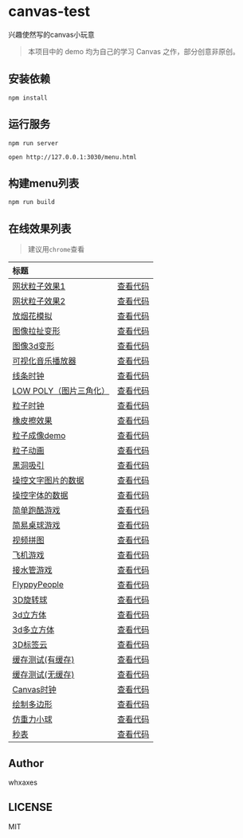 # canvas-test

兴趣使然写的canvas小玩意<br>

> 本项目中的 demo 均为自己的学习 Canvas 之作，部分创意非原创。

## 安装依赖
```
npm install
```

## 运行服务
```
npm run server

open http://127.0.0.1:3030/menu.html
```

## 构建menu列表
```
npm run build
```

## 在线效果列表

> 建议用`chrome`查看

[placeholder]:p

| 标题 |  |
|:-------- |:--------:|
| [网状粒子效果1](http://whxaxes.github.io/canvas-test/src\Funny-demo/netparticle/net_1.html) | [查看代码](https://github.com/whxaxes/canvas-test/tree/master/src\Funny-demo/netparticle) || [网状粒子效果2](http://whxaxes.github.io/canvas-test/src\Funny-demo/netparticle/net_2.html) | [查看代码](https://github.com/whxaxes/canvas-test/tree/master/src\Funny-demo/netparticle) || [放烟花模拟](http://whxaxes.github.io/canvas-test/src\Funny-demo/shotFire/shotFire.html) | [查看代码](https://github.com/whxaxes/canvas-test/tree/master/src\Funny-demo/shotFire) || [图像拉扯变形](http://whxaxes.github.io/canvas-test/src\Funny-demo/transform/demo1.html) | [查看代码](https://github.com/whxaxes/canvas-test/tree/master/src\Funny-demo/transform) || [图像3d变形](http://whxaxes.github.io/canvas-test/src\Funny-demo/transform/demo2.html) | [查看代码](https://github.com/whxaxes/canvas-test/tree/master/src\Funny-demo/transform) || [可视化音乐播放器](http://whxaxes.github.io/canvas-test/src\Funny-demo/musicPlayer/index.html) | [查看代码](https://github.com/whxaxes/canvas-test/tree/master/src\Funny-demo/musicPlayer) || [线条时钟](http://whxaxes.github.io/canvas-test/src\Funny-demo/coolClock/index2.html) | [查看代码](https://github.com/whxaxes/canvas-test/tree/master/src\Funny-demo/coolClock) || [LOW POLY（图片三角化）](http://whxaxes.github.io/canvas-test/src\Funny-demo/lowpoly/index.html) | [查看代码](https://github.com/whxaxes/canvas-test/tree/master/src\Funny-demo/lowpoly) || [粒子时钟](http://whxaxes.github.io/canvas-test/src\Funny-demo/coolClock/index.html) | [查看代码](https://github.com/whxaxes/canvas-test/tree/master/src\Funny-demo/coolClock) || [橡皮擦效果](http://whxaxes.github.io/canvas-test/src\Funny-demo/clip/clip.html) | [查看代码](https://github.com/whxaxes/canvas-test/tree/master/src\Funny-demo/clip) || [粒子成像demo](http://whxaxes.github.io/canvas-test/src\Particle-demo/orangutan/index.html) | [查看代码](https://github.com/whxaxes/canvas-test/tree/master/src\Particle-demo/orangutan) || [粒子动画](http://whxaxes.github.io/canvas-test/src\Particle-demo/animateStep/index.html) | [查看代码](https://github.com/whxaxes/canvas-test/tree/master/src\Particle-demo/animateStep) || [黑洞吸引](http://whxaxes.github.io/canvas-test/src\Particle-demo/blackhole/blackhole.html) | [查看代码](https://github.com/whxaxes/canvas-test/tree/master/src\Particle-demo/blackhole) || [操控文字图片的数据](http://whxaxes.github.io/canvas-test/src\Particle-demo/imgdata/controlImgData.html) | [查看代码](https://github.com/whxaxes/canvas-test/tree/master/src\Particle-demo/imgdata) || [操控字体的数据](http://whxaxes.github.io/canvas-test/src\Particle-demo/imgdata/controlImgData2.html) | [查看代码](https://github.com/whxaxes/canvas-test/tree/master/src\Particle-demo/imgdata) || [简单跑酷游戏](http://whxaxes.github.io/canvas-test/src\Game-demo/runningMan/index.html) | [查看代码](https://github.com/whxaxes/canvas-test/tree/master/src\Game-demo/runningMan) || [简易桌球游戏](http://whxaxes.github.io/canvas-test/src\Game-demo/snooker/snooker.html) | [查看代码](https://github.com/whxaxes/canvas-test/tree/master/src\Game-demo/snooker) || [视频拼图](http://whxaxes.github.io/canvas-test/src\Game-demo/vedioPintu.html) | [查看代码](https://github.com/whxaxes/canvas-test/tree/master/src\Game-demo) || [飞机游戏](http://whxaxes.github.io/canvas-test/src\Game-demo/planGame/index.html) | [查看代码](https://github.com/whxaxes/canvas-test/tree/master/src\Game-demo/planGame) || [接水管游戏](http://whxaxes.github.io/canvas-test/src\Game-demo/connectPipe/easyPipes.html) | [查看代码](https://github.com/whxaxes/canvas-test/tree/master/src\Game-demo/connectPipe) || [FlyppyPeople](http://whxaxes.github.io/canvas-test/src\Game-demo/FlppyPeople/index.html) | [查看代码](https://github.com/whxaxes/canvas-test/tree/master/src\Game-demo/FlppyPeople) || [3D旋转球](http://whxaxes.github.io/canvas-test/src\3D-demo/3Dball.html) | [查看代码](https://github.com/whxaxes/canvas-test/tree/master/src\3D-demo) || [3d立方体](http://whxaxes.github.io/canvas-test/src\3D-demo/3Dcube.html) | [查看代码](https://github.com/whxaxes/canvas-test/tree/master/src\3D-demo) || [3d多立方体](http://whxaxes.github.io/canvas-test/src\3D-demo/3Dcubes.html) | [查看代码](https://github.com/whxaxes/canvas-test/tree/master/src\3D-demo) || [3D标签云](http://whxaxes.github.io/canvas-test/src\3D-demo/3Dtag.html) | [查看代码](https://github.com/whxaxes/canvas-test/tree/master/src\3D-demo) || [缓存测试(有缓存)](http://whxaxes.github.io/canvas-test/src\Other-demo/cache/test.html) | [查看代码](https://github.com/whxaxes/canvas-test/tree/master/src\Other-demo/cache) || [缓存测试(无缓存)](http://whxaxes.github.io/canvas-test/src\Other-demo/cache/test2.html) | [查看代码](https://github.com/whxaxes/canvas-test/tree/master/src\Other-demo/cache) || [Canvas时钟](http://whxaxes.github.io/canvas-test/src\Other-demo/clock.html) | [查看代码](https://github.com/whxaxes/canvas-test/tree/master/src\Other-demo) || [绘制多边形](http://whxaxes.github.io/canvas-test/src\Other-demo/duobianxing.html) | [查看代码](https://github.com/whxaxes/canvas-test/tree/master/src\Other-demo) || [仿重力小球](http://whxaxes.github.io/canvas-test/src\Other-demo/shotBall.html) | [查看代码](https://github.com/whxaxes/canvas-test/tree/master/src\Other-demo) || [秒表](http://whxaxes.github.io/canvas-test/src\Other-demo/stopWatch.html) | [查看代码](https://github.com/whxaxes/canvas-test/tree/master/src\Other-demo) |

[/placeholder]:p

## Author
whxaxes

## LICENSE
MIT


